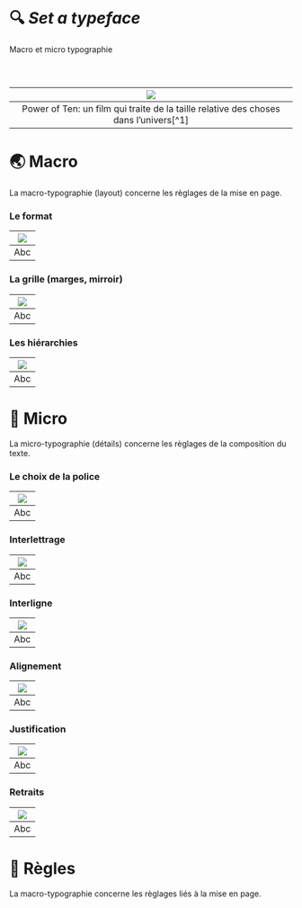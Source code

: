 # 🔍 *Set a typeface*
  Macro et micro typographie

  
### &nbsp;

|![](links/Eames_Power_of_Ten.gif) |
|:---:|
| Power of Ten: un film qui traite de la taille relative des choses dans l’univers[^1]           |

# 🌏 Macro

La macro-typographie (layout) concerne les règlages de la mise en page.

###  Le format

|![](links/Typo_Semiotic_v2_script.gif) |
|:---:|
| Abc          |

###  La grille (marges, mirroir)

|![](links/Typo_Semiotic_v2_script.gif) |
|:---:|
| Abc          |

###  Les hiérarchies

|![](links/Typo_Semiotic_v2_script.gif) |
|:---:|
| Abc          |

# 🦠 Micro

La micro-typographie (détails) concerne les règlages de la composition du texte.

###  Le choix de la police

|![](links/Typo_Semiotic_v2_script.gif) |
|:---:|
| Abc          |

###  Interlettrage

|![](links/Typo_Semiotic_v2_script.gif) |
|:---:|
| Abc          |

###  Interligne

|![](links/Typo_Semiotic_v2_script.gif) |
|:---:|
| Abc          |

###  Alignement

|![](links/Typo_Semiotic_v2_script.gif) |
|:---:|
| Abc          |

###  Justification

|![](links/Typo_Semiotic_v2_script.gif) |
|:---:|
| Abc          |

###  Retraits

|![](links/Typo_Semiotic_v2_script.gif) |
|:---:|
| Abc          |

# 🔗 Règles

La macro-typographie concerne les règlages liés à la mise en page.
